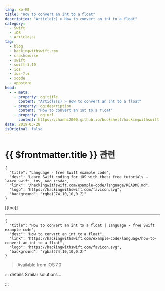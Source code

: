```yaml
---
lang: ko-KR
title: "How to convert an int to a float"
description: "Article(s) > How to convert an int to a float"
category:
  - Swift
  - iOS
  - Article(s)
tag: 
  - blog
  - hackingwithswift.com
  - crashcourse
  - swift
  - swift-5.10
  - ios
  - ios-7.0
  - xcode
  - appstore
head:
  - - meta:
    - property: og:title
      content: "Article(s) > How to convert an int to a float"
    - property: og:description
      content: "How to convert an int to a float"
    - property: og:url
      content: https://chanhi2000.github.io/bookshelf/hackingwithswift.com/example-code/language/how-to-convert-an-int-to-a-float.html
date: 2019-03-28
isOriginal: false
---
```


# {{ $frontmatter.title }} 관련

```component VPCard
{
  "title": "Language - free Swift example code",
  "desc": "Learn Swift coding for iOS with these free tutorials – learn Swift, iOS, and Xcode",
  "link": "/hackingwithswift.com/example-code/language/README.md",
  "logo": "https://hackingwithswift.com/favicon.svg",
  "background": "rgba(174,10,10,0.2)"
}
```

[[toc]]

---

```component VPCard
{
  "title": "How to convert an int to a float | Language - free Swift example code",
  "desc": "How to convert an int to a float",
  "link": "https://hackingwithswift.com/example-code/language/how-to-convert-an-int-to-a-float",
  "logo": "https://hackingwithswift.com/favicon.svg",
  "background": "rgba(174,10,10,0.2)"
}
```

> Available from iOS 7.0

<!-- TODO: 작성 -->

<!-- 
Swift's `Float` data type has a built-in constructor that can convert from integers with no extra work from you. For example, to convert the integer 556 into its `Float` equivalent, you'd use this:

```swift
let myInt = 556
let myFloat = Float(myInt)
```

-->

::: details Similar solutions…

<!--
/example-code/language/how-to-convert-a-float-to-an-int">How to convert a float to an int 
/example-code/language/how-to-convert-a-float-to-a-cgfloat">How to convert a float to a CGFloat 
/example-code/language/how-to-convert-a-string-to-a-float">How to convert a string to a float 
/example-code/language/how-to-convert-a-string-to-an-int">How to convert a String to an Int 
/example-code/language/how-to-convert-an-int-to-a-string">How to convert an Int to a String</a>
-->

:::

